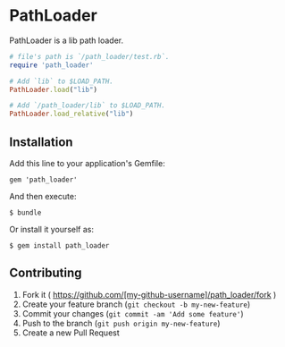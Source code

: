 # PathLoader

PathLoader is a lib path loader.

```ruby
# file's path is `/path_loader/test.rb`.
require 'path_loader'

# Add `lib` to $LOAD_PATH.
PathLoader.load("lib")

# Add `/path_loader/lib` to $LOAD_PATH.
PathLoader.load_relative("lib")
```

## Installation

Add this line to your application's Gemfile:

    gem 'path_loader'

And then execute:

    $ bundle

Or install it yourself as:

    $ gem install path_loader

## Contributing

1. Fork it ( https://github.com/[my-github-username]/path_loader/fork )
2. Create your feature branch (`git checkout -b my-new-feature`)
3. Commit your changes (`git commit -am 'Add some feature'`)
4. Push to the branch (`git push origin my-new-feature`)
5. Create a new Pull Request
